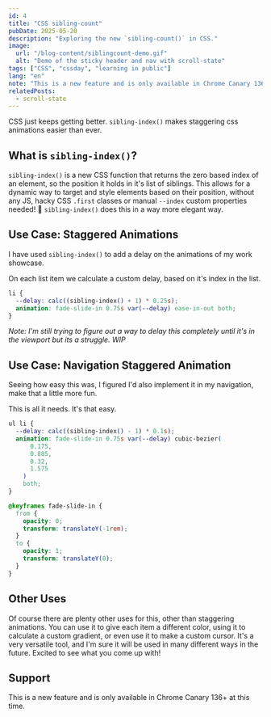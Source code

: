 ```yaml
---
id: 4
title: "CSS sibling-count"
pubDate: 2025-05-20
description: "Exploring the new `sibling-count()` in CSS."
image:
  url: "/blog-content/siblingcount-demo.gif"
  alt: "Demo of the sticky header and nav with scroll-state"
tags: ["CSS", "cssday", "learning in public"]
lang: "en"
note: "This is a new feature and is only available in Chrome Canary 136+ at this time."
relatedPosts:
  - scroll-state
---
```


CSS just keeps getting better. `sibling-index()` makes staggering css animations easier than ever.

## What is `sibling-index()`?

`sibling-index()` is a new CSS function that returns the zero based index of an element, so the position it holds in it's list of siblings. This allows for a dynamic way to target and style elements based on their position, without any JS, hacky CSS `.first` classes or manual `--index` custom properties needed! 🎉 `sibling-index()` does this in a way more elegant way.

## Use Case: Staggered Animations

I have used `sibling-index()` to add a delay on the animations of my work showcase.

On each list item we calculate a custom delay, based on it's index in the list.

```css
li {
  --delay: calc((sibling-index() + 1) * 0.25s);
  animation: fade-slide-in 0.75s var(--delay) ease-in-out both;
}
```

*Note: I'm still trying to figure out a way to delay this completely until it's in the viewport but its a struggle. WIP*

## Use Case: Navigation Staggered Animation

Seeing how easy this was, I figured I'd also implement it in my navigation, make that a little more fun.

This is all it needs. It's that easy.

```css
ul li {
  --delay: calc((sibling-index() - 1) * 0.1s);
  animation: fade-slide-in 0.75s var(--delay) cubic-bezier(
      0.175,
      0.885,
      0.32,
      1.575
    )
    both;
}

@keyframes fade-slide-in {
  from {
    opacity: 0;
    transform: translateY(-1rem);
  }
  to {
    opacity: 1;
    transform: translateY(0);
  }
}
```

## Other Uses

Of course there are plenty other uses for this, other than staggering animations. You can use it to give each item a different color, using it to calculate a custom gradient, or even use it to make a custom cursor. It's a very versatile tool, and I'm sure it will be used in many different ways in the future. Excited to see what you come up with!

## Support

This is a new feature and is only available in Chrome Canary 136+ at this time. 